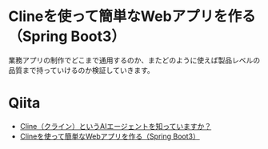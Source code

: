 # Clineを使って簡単なWebアプリを作る（Spring Boot3）

業務アプリの制作でどこまで通用するのか、またどのように使えば製品レベルの品質まで持っていけるのか検証していきます。

# Qiita
 - [Cline（クライン）というAIエージェントを知っていますか？](https://qiita.com/daisuke-yamanaka/items/8e7c36896b6a3f6375a1)
 - [Clineを使って簡単なWebアプリを作る（Spring Boot3）](https://qiita.com/daisuke-yamanaka/items/eed9324ee3acad9ccdb7)

